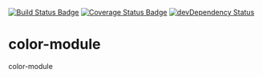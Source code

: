 [![Build Status Badge](https://img.shields.io/travis/roccivic/color-module.svg)](https://travis-ci.org/roccivic/color-module)
[![Coverage Status Badge](https://coveralls.io/repos/roccivic/color-module/badge.svg?branch=master)](https://coveralls.io/r/roccivic/color-module?branch=master)
[![devDependency Status](https://david-dm.org/roccivic/color-module/dev-status.svg)](https://david-dm.org/roccivic/color-module#info=devDependencies)

# color-module
color-module
